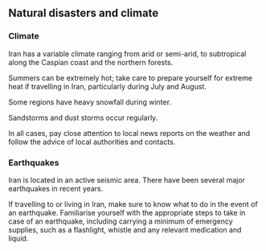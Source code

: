 ## Natural disasters and climate

### **Climate**

Iran has a variable climate ranging from arid or semi-arid, to subtropical along the Caspian coast and the northern forests.

Summers can be extremely hot; take care to prepare yourself for extreme heat if travelling in Iran, particularly during July and August.

Some regions have heavy snowfall during winter.

Sandstorms and dust storms occur regularly.

In all cases, pay close attention to local news reports on the weather and follow the advice of local authorities and contacts.

### **Earthquakes**

Iran is located in an active seismic area. There have been several major earthquakes in recent years.

If travelling to or living in Iran, make sure to know what to do in the event of an earthquake. Familiarise yourself with the appropriate steps to take in case of an earthquake, including carrying a minimum of emergency supplies, such as a flashlight, whistle and any relevant medication and liquid.